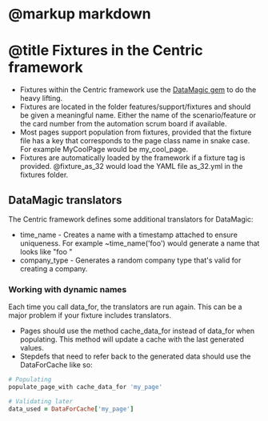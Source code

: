 # @markup markdown
# @title Fixtures in the Centric framework

* Fixtures within the Centric framework use the [DataMagic gem](https://github.com/cheezy/data_magic) to do the heavy lifting. 
* Fixtures are located in the folder features/support/fixtures and should be given a meaningful name.  Either the name of the scenario/feature or the card number from the automation scrum board if available.
* Most pages support population from fixtures, provided that the fixture file has a key that corresponds to the page class name in snake case.   For example MyCoolPage would be my\_cool_page.
* Fixtures are automatically loaded by the framework if a fixture tag is provided.  @fixture_as_32 would load the YAML file as_32.yml in the fixtures folder.

## DataMagic translators
The Centric framework defines some additional translators for DataMagic:

* time_name - Creates a name with a timestamp attached to ensure uniqueness. For example ~time_name('foo') would generate a name that looks like "foo <timestamp down to the ms>"
* company_type - Generates a random company type that's valid for creating a company.

### Working with dynamic names
Each time you call data\_for, the translators are run again.  This can be a major problem if your fixture includes translators.  

* Pages should use the method cache\_data\_for instead of data\_for when populating.  This method will update a cache with the last generated values.
* Stepdefs that need to refer back to the generated data should use the DataForCache like so:

```ruby
# Populating
populate_page_with cache_data_for 'my_page'

# Validating later
data_used = DataForCache['my_page']
```

